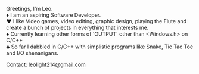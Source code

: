 Greetings, I'm Leo.<br/>
♦ I am an aspiring Software Developer. <br/>
♥ I like Video games, video editing, graphic design, playing the Flute and create a bunch of projects in everything that interests me. <br/>
♠ Currently learning other forms of 'OUTPUT' other than <Windows.h> on C/C++ <br/>
♣ So far I dabbled in C/C++ with simplistic programs like Snake, Tic Tac Toe and I/O shenanigans. <br/>

Contact: leolight214@gmail.com
